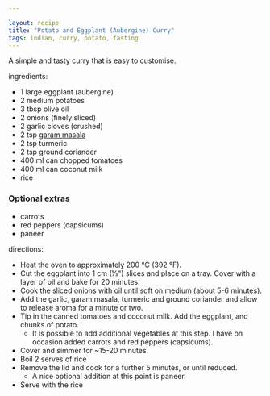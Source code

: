 ```yaml
---

layout: recipe
title: "Potato and Eggplant (Aubergine) Curry"
tags: indian, curry, potato, fasting
---
```


A simple and tasty curry that is easy to customise.

ingredients:
- 1 large eggplant (aubergine)
- 2 medium potatoes
- 3 tbsp olive oil
- 2 onions (finely sliced)
- 2 garlic cloves (crushed)
- 2 tsp [garam masala](/recipes/garam-masala)
- 2 tsp turmeric
- 2 tsp ground coriander
- 400 ml can chopped tomatoes
- 400 ml can coconut milk
- rice

### Optional extras
- carrots
- red peppers (capsicums)
- paneer

directions:
- Heat the oven to approximately 200 °C (392 °F).
- Cut the eggplant into 1 cm (⅓") slices and place on a tray. Cover with a layer of oil and bake for 20 minutes.
- Cook the sliced onions with oil until soft on medium (about 5-6 minutes).
- Add the garlic, garam masala, turmeric and ground coriander and allow to release aroma for a minute or two.
- Tip in the canned tomatoes and coconut milk. Add the eggplant, and chunks of potato.
  - It is possible to add additional vegetables at this step. I have on occasion added carrots and red peppers (capsicums).
- Cover and simmer for ~15-20 minutes.
- Boil 2 serves of rice
- Remove the lid and cook for a further 5 minutes, or until reduced.
  - A nice optional addition at this point is paneer.
- Serve with the rice

